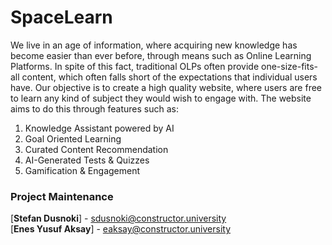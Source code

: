# SpaceLearn

We live in an age of information, where acquiring new knowledge has become easier than ever before, through means such as Online Learning Platforms. In spite of this fact, traditional OLPs often provide one-size-fits-all content, which often falls short of the expectations that individual users have. Our objective is to create a high quality website, where users are free to learn any kind of subject they would wish to engage with. The website aims to do this through features such as:

1. Knowledge Assistant powered by AI
2. Goal Oriented Learning
3. Curated Content Recommendation 
4. AI-Generated Tests & Quizzes
5. Gamification & Engagement

### Project Maintenance 

[**Stefan Dusnoki**] - sdusnoki@constructor.university<br/>
[**Enes Yusuf Aksay**] - eaksay@constructor.university<br/>